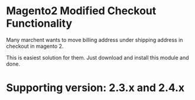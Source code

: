 # Magento2 Modified Checkout Functionality
Many marchent wants to move billing address under shipping address in checkout in magento 2.

This is easiest solution for them. Just download and install this module and done.

# Supporting version: 2.3.x and 2.4.x
